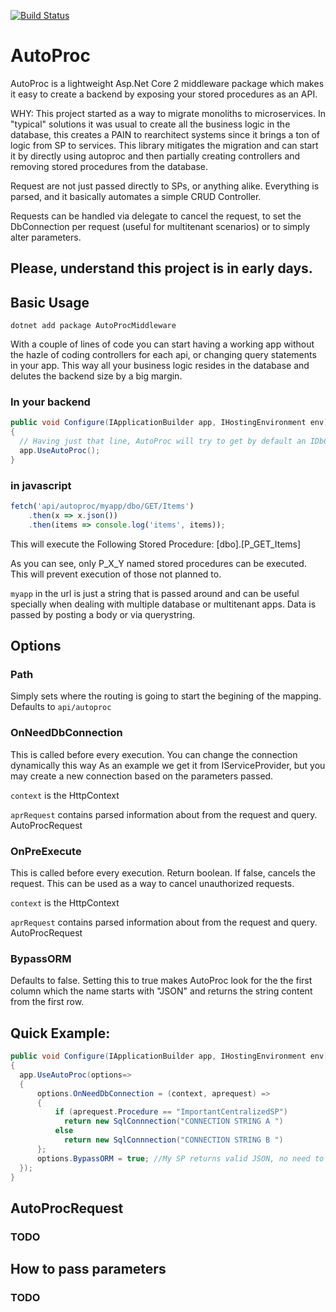 [![Build Status](https://travis-ci.org/andreujuanc/AutoProc.svg?branch=master)](https://travis-ci.org/andreujuanc/AutoProc)

# AutoProc
AutoProc is a lightweight Asp.Net Core 2 middleware package which makes it easy to create a backend by exposing your stored procedures as an API. 

WHY: This project started as a way to migrate monoliths to microservices. In "typical" solutions it was usual to create all the business logic in the database, this creates a PAIN to rearchitect systems since it brings a ton of logic from SP to services. This library mitigates the migration and can start it by directly using autoproc and then partially creating controllers and removing stored procedures from the database.

Request are not just passed directly to SPs, or anything alike. Everything is parsed, and it basically automates a simple CRUD Controller.

Requests can be handled via delegate to cancel the request, to set the DbConnection per request (useful for multitenant scenarios) or to simply alter parameters.

## Please, understand this project is in early days. 

## Basic Usage
``dotnet add package AutoProcMiddleware``

With a couple of lines of code you can start having a working app without the hazle of coding controllers for each api, or changing query statements in your app. This way all your business logic resides in the database and delutes the backend size by a big margin.

### In your backend
```csharp
public void Configure(IApplicationBuilder app, IHostingEnvironment env)
{
  // Having just that line, AutoProc will try to get by default an IDbConnection from the IServiceProvider if your application.
  app.UseAutoProc();
}
```

### in javascript
```js
fetch('api/autoproc/myapp/dbo/GET/Items')
    .then(x => x.json())
    .then(items => console.log('items', items));
```

This will execute the Following Stored Procedure:  [dbo].[P_GET_Items] 

As you can see, only P_X_Y named stored procedures can be executed. This will prevent execution of those not planned to.

`myapp` in the url is just a string that is passed around and can be useful specially when dealing with multiple database or multitenant apps. Data is passed by posting a body or via querystring.


## Options

### Path
Simply sets where the routing is going to start the begining of the mapping.
Defaults to  `api/autoproc`

### OnNeedDbConnection
This is called before every execution. You can change the connection dynamically this way As an example we get it from IServiceProvider, but you may create a new connection based on the parameters passed. 

`context` is the HttpContext 

`aprRequest` contains parsed information about from the request and query. AutoProcRequest
 
### OnPreExecute
This is called before every execution. Return boolean. If false, cancels the request. 
This can be used as a way to cancel unauthorized requests.

`context` is the HttpContext 

`aprRequest` contains parsed information about from the request and query. AutoProcRequest


### BypassORM
Defaults to false. Setting this to true makes AutoProc look for the the first column which the name starts with "JSON" and returns the string content from the first row.

## Quick Example:
```csharp
public void Configure(IApplicationBuilder app, IHostingEnvironment env)
{
  app.UseAutoProc(options=> 
  { 
      options.OnNeedDbConnection = (context, aprequest) => 
      {
          if (aprequest.Procedure == "ImportantCentralizedSP")
            return new SqlConnnection("CONNECTION STRING A ")
          else
            return new SqlConnnection("CONNECTION STRING B ")
      };
      options.BypassORM = true; //My SP returns valid JSON, no need to parse POCOs to json again. We just pass the result directly.
  });
}
```

## AutoProcRequest
### TODO

## How to pass parameters
### TODO

